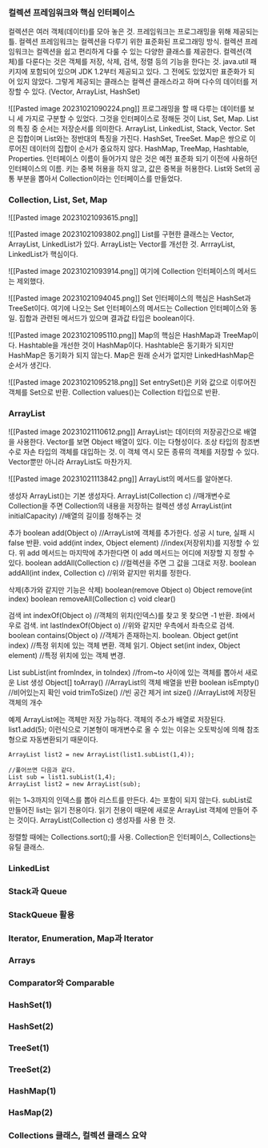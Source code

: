 ### 컬렉션 프레임워크와 핵심 인터페이스

컬렉션은 여러 객체(데이터)를 모아 놓은 것.
프레임워크는 프로그래밍을 위해 제공되는 틀.
컬렉션 프레임워크는 컬렉션을 다루기 위한 표준화된 프로그래밍 방식.
컬렉션 프레임워크는 컬렉션을 쉽고 편리하게 다룰 수 있는 다양한 클래스를 제공한다.
컬렉션(객체)를 다룬다는 것은 객체를 저장, 삭제, 검색, 정렬 등의 기능을 한다는 것.
java.util 패키지에 포함되어 있으며 JDK 1.2부터 제공되고 있다. 그 전에도 있었지만 표준화가 되어 있지 않았다. 
그렇게 제공되는 클래스는 컬렉션 클래스라고 하며 다수의 데이터를 저장할 수 있다. (Vector, ArrayList, HashSet)

![[Pasted image 20231021090224.png]]
프로그래밍을 할 때 다루는 데이터를 보니 세 가지로 구분할 수 있었다. 그것을 인터페이스로 정해둔 것이 List, Set, Map.
List의 특징 중 순서는 저장순서를 의미한다. ArrayList, LinkedList, Stack, Vector.
Set은 집합이며 List와는 정반대의 특징을 가진다. HashSet, TreeSet.
Map은 쌍으로 이루어진 데이터의 집합이 순서가 중요하지 않다. HashMap, TreeMap, Hashtable, Properties. 인터페이스 이름이 들어가지 않은 것은 예전 표준화 되기 이전에 사용하던 인터페이스의 이름. 
키는 중복 허용을 하지 않고, 값은 중복을 허용한다.
List와 Set의 공통 부분을 뽑아서 Collection이라는 인터페이스를 만들었다.

### Collection, List, Set, Map
![[Pasted image 20231021093615.png]]

![[Pasted image 20231021093802.png]]
List를 구현한 클래스는 Vector, ArrayList, LinkedList가 있다.
ArrayList는 Vector를 개선한 것. ArrrayList, LinkedList가 핵심이다. 

![[Pasted image 20231021093914.png]]
여기에 Collection 인터페이스의 메서드는 제외했다.

![[Pasted image 20231021094045.png]]
Set 인터페이스의 핵심은 HashSet과 TreeSet이다.
여기에 나오는 Set 인터페이스의 메서드는 Collection 인터페이스와 동일.
집합과 관련된 메서드가 있으며 결과값 타입은 boolean이다. 

![[Pasted image 20231021095110.png]]
Map의 핵심은 HashMap과 TreeMap이다. 
Hashtable을 개선한 것이 HashMap이다.
Hashtable은 동기화가 되지만 HashMap은 동기화가 되지 않는다. 
Map은 원래 순서가 없지만 LinkedHashMap은 순서가 생긴다.

![[Pasted image 20231021095218.png]]
Set entrySet()은 키와 값으로 이루어진 객체를 Set으로 반환.
Collection values()는 Collection 타입으로 반환. 

### ArrayList

![[Pasted image 20231021110612.png]]
ArrayList는 데이터의 저장공간으로 배열을 사용한다. 
Vector를 보면 Object 배열이 있다. 이는 다형성이다.
조상 타입의 참조변수로 자손 타입의 객체를 대입하는 것.
이 객체 역시 모든 종류의 객체를 저장할 수 있다.
Vector뿐만 아니라 ArrayList도 마찬가지.

![[Pasted image 20231021113842.png]]
ArrayList의 메서드를 알아본다.

생성자
ArrayList()는 기본 생성자다. 
ArrayList(Collection c)  //매개변수로 Collection을 주면 Collection의 내용을 저장하는 컬렉션 생성
ArrayList(int initialCapacity)  //배열의 길이를 정해주는 것

추가
boolean add(Object o)  //ArrayList에 객체를 추가한다. 성공 시 ture, 실패 시 false 반환.
void add(int index, Object element)  //index(저장위치)를 지정할 수 있다. 위 add 메서드는 마지막에 추가한다면 이 add 메서드는 어디에 저장할 지 정할 수 있다.
boolean addAll(Collection c)  //컬렉션을 주면 그 값을 그대로 저장. 
boolean addAll(int index, Collection c)  //위와 같지만 위치를 정한다.

삭제(추가와 같지만 기능은 삭제)
boolean(remove Object o)
Object remove(int index)
boolean removeAll(Collection c)
void clear()

검색
int indexOf(Object o)  //객체의 위치(인덱스)를 찾고 못 찾으면 -1 반환. 좌에서 우로 검색.
int lastIndexOf(Object o)  //위와 같지만 우측에서 좌측으로 검색.
boolean contains(Object o)  //객체가 존재하는지. boolean.
Object get(int index)  //특정 위치에 있는 객체 변환. 객체 읽기.
Object set(int index, Object element)  //특정 위치에 있는 객체 변경.

List subList(int fromIndex, in toIndex)  //from~to 사이에 있는 객체를 뽑아서 새로운 List 생성
Object[] toArray()  //ArrayList의 객체 배열을 반환
boolean isEmpty()  //비어있는지 확인
void trimToSize()  //빈 공간 제거
int size()  //ArrayList에 저장된 객체의 개수

예제
ArrayList에는 객체만 저장 가능하다. 객체의 주소가 배열로 저장된다.
list1.add(5); 이런식으로 기본형이 매개변수로 올 수 있는 이유는 오토박싱에 의해 참조형으로 자동변환되기 때문이다. 

```
ArrayList list2 = new ArrayList(list1.subList(1,4));

//풀어쓰면 다음과 같다.
List sub = list1.subList(1,4);
ArrayList list2 = new ArrayList(sub);
```
위는 1~3까지의 인덱스를 뽑아 리스트를 만든다. 4는 포함이 되지 않는다. 
subList로 만들어진 list는 읽기 전용이다. 읽기 전용이 때문에 새로운 ArrayList 객체에 만들어 주는 것이다. ArrayList(Collection c) 생성자를 사용 한 것.

정렬할 때에는 Collections.sort();를 사용. Collection은 인터페이스, Collections는 유틸 클래스. 






### LinkedList

### Stack과 Queue

### StackQueue 활용

### Iterator, Enumeration, Map과 Iterator

### Arrays

### Comparator와 Comparable

### HashSet(1)

### HashSet(2)

### TreeSet(1)

### TreeSet(2)

### HashMap(1)

### HasMap(2)

### Collections 클래스, 컬렉션 클래스 요약

